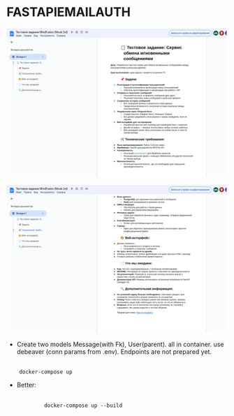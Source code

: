 # FASTAPIEMAILAUTH
<!-- launch the base -  docker-compose up -d -->


![sreenshot1](/media/Screenshot%20from%202024-10-21%2023-54-21.png)


![sreenshot2](/media/Screenshot%20from%202024-10-21%2023-54-29.png)

<!-- https://fastapi-tutorial.readthedocs.io/en/latest/ -->
 <!-- docker-compose up -->
 <!-- docker-compose exec db psql --username=postgres --dbname=fast_api_email -->

<!-- https://fastapi-tutorial.readthedocs.io/en/latest/ -->
<!-- https://www.educative.io/answers/how-to-use-postgresql-database-in-fastapi -->
<!-- https://www.fastapitutorial.com/blog/schemas-in-fastapi-legacy/ -->
<!-- pip install fastapi[all] —upgrade -->
<!-- create child model in crud.py fast api -->
<!-- sudo chmod a+rwx src/tests -->
- Create two models Message(with Fk), User(parent). all in container. use debeaver (conn params from .env). Endpoints are not prepared yet.

##
        docker-compose up

- Better:
##
                docker-compose up --build